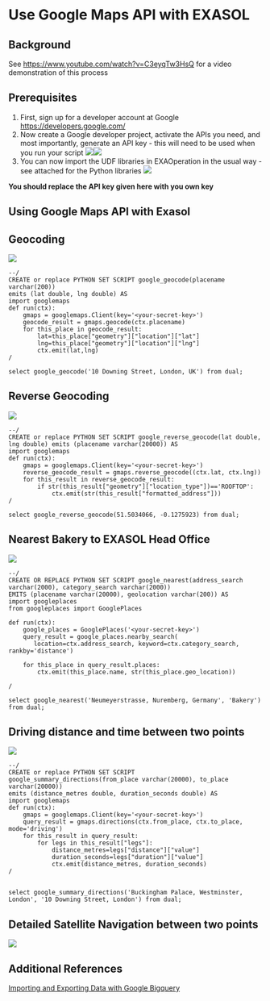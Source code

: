 # Use Google Maps API with EXASOL 
## Background

See <https://www.youtube.com/watch?v=C3eyqTw3HsQ> for a video demonstration of this process

## Prerequisites

1. First, sign up for a developer account at Google <https://developers.google.com/>
2. Now create a Google developer project, activate the APIs you need, and most importantly, generate an API key - this will need to be used when you run your script ![](images/Slide5.JPG)![](images/Slide6.JPG)
3. You can now import the UDF libraries in EXAOperation in the usual way - see attached for the Python libraries ![](images/Slide7.JPG)

**You should replace the API key given here with you own key**

## Using Google Maps API with Exasol

## Geocoding

![](images/Slide9.jpg)


```"code
--/
CREATE or replace PYTHON SET SCRIPT google_geocode(placename varchar(200)) 
emits (lat double, lng double) AS
import googlemaps
def run(ctx):
	gmaps = googlemaps.Client(key='<your-secret-key>')
	geocode_result = gmaps.geocode(ctx.placename)
	for this_place in geocode_result:
		lat=this_place["geometry"]["location"]["lat"]
		lng=this_place["geometry"]["location"]["lng"]
		ctx.emit(lat,lng)
/

select google_geocode('10 Downing Street, London, UK') from dual;
```
## Reverse Geocoding

![](images/Slide10.jpg)


```"code
--/
CREATE or replace PYTHON SET SCRIPT google_reverse_geocode(lat double, lng double) emits (placename varchar(20000)) AS
import googlemaps
def run(ctx):
	gmaps = googlemaps.Client(key='<your-secret-key>')
	reverse_geocode_result = gmaps.reverse_geocode((ctx.lat, ctx.lng))
	for this_result in reverse_geocode_result:
		if str(this_result["geometry"]["location_type"])=='ROOFTOP':
			ctx.emit(str(this_result["formatted_address"]))
/

select google_reverse_geocode(51.5034066, -0.1275923) from dual;
```
## Nearest Bakery to EXASOL Head Office

![](images/Slide8.jpg)


```"code
--/
CREATE OR REPLACE PYTHON SET SCRIPT google_nearest(address_search varchar(2000), category_search varchar(2000)) 
EMITS (placename varchar(20000), geolocation varchar(200)) AS
import googleplaces
from googleplaces import GooglePlaces

def run(ctx):
	google_places = GooglePlaces('<your-secret-key>')
	query_result = google_places.nearby_search(
	   location=ctx.address_search, keyword=ctx.category_search, rankby='distance')

	for this_place in query_result.places:
		ctx.emit(this_place.name, str(this_place.geo_location))

/

select google_nearest('Neumeyerstrasse, Nuremberg, Germany', 'Bakery') from dual;
```
## Driving distance and time between two points

![](images/Slide11.jpg)


```"code
--/
CREATE or replace PYTHON SET SCRIPT google_summary_directions(from_place varchar(20000), to_place varchar(20000)) 
emits (distance_metres double, duration_seconds double) AS
import googlemaps
def run(ctx):
	gmaps = googlemaps.Client(key='<your-secret-key>')
	query_result = gmaps.directions(ctx.from_place, ctx.to_place, mode='driving')
	for this_result in query_result:
		for legs in this_result["legs"]:
			distance_metres=legs["distance"]["value"]
			duration_seconds=legs["duration"]["value"]
			ctx.emit(distance_metres, duration_seconds)
/


select google_summary_directions('Buckingham Palace, Westminster, London', '10 Downing Street, London') from dual;
```
## Detailed Satellite Navigation between two points

![](images/Slide12.jpg)

## Additional References

[Importing and Exporting Data with Google Bigquery](https://exasol.my.site.com/s/article/Importing-and-Exporting-Data-with-Google-Bigquery)

